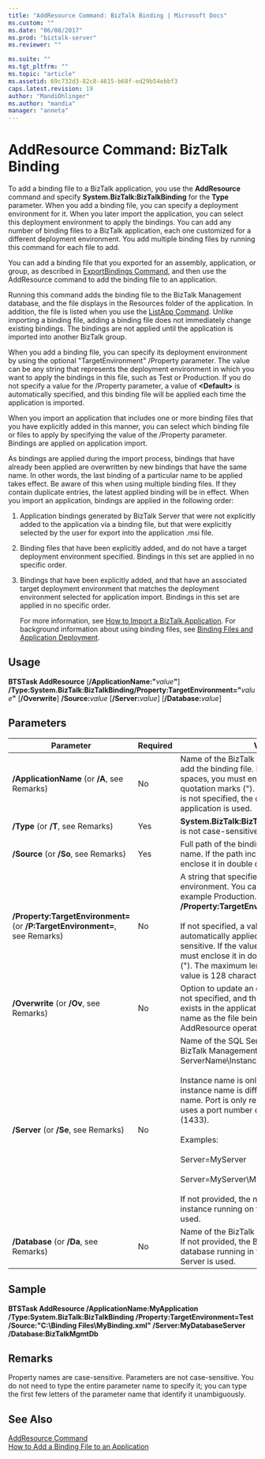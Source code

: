 ```yaml
---
title: "AddResource Command: BizTalk Binding | Microsoft Docs"
ms.custom: ""
ms.date: "06/08/2017"
ms.prod: "biztalk-server"
ms.reviewer: ""

ms.suite: ""
ms.tgt_pltfrm: ""
ms.topic: "article"
ms.assetid: 69c732d3-82c8-4615-b68f-ed29b54ebbf3
caps.latest.revision: 19
author: "MandiOhlinger"
ms.author: "mandia"
manager: "anneta"
---
```

# AddResource Command: BizTalk Binding
To add a binding file to a BizTalk application, you use the **AddResource** command and specify **System.BizTalk:BizTalkBinding** for the **Type** parameter. When you add a binding file, you can specify a deployment environment for it. When you later import the application, you can select this deployment environment to apply the bindings. You can add any number of binding files to a BizTalk application, each one customized for a different deployment environment. You add multiple binding files by running this command for each file to add.  
  
 You can add a binding file that you exported for an assembly, application, or group, as described in [ExportBindings Command](../core/exportbindings-command.md), and then use the AddResource command to add the binding file to an application.  
  
 Running this command adds the binding file to the BizTalk Management database, and the file displays in the Resources folder of the application. In addition, the file is listed when you use the [ListApp Command](../core/listapp-command.md). Unlike importing a binding file, adding a binding file does not immediately change existing bindings. The bindings are not applied until the application is imported into another BizTalk group.  
  
 When you add a binding file, you can specify its deployment environment by using the optional "TargetEnvironment" /Property parameter. The value can be any string that represents the deployment environment in which you want to apply the bindings in this file, such as Test or Production. If you do not specify a value for the /Property parameter, a value of **\<Default\>** is automatically specified, and this binding file will be applied each time the application is imported.  
  
 When you import an application that includes one or more binding files that you have explicitly added in this manner, you can select which binding file or files to apply by specifying the value of the /Property parameter. Bindings are applied on application import.  
  
 As bindings are applied during the import process, bindings that have already been applied are overwritten by new bindings that have the same name. In other words, the last binding of a particular name to be applied takes effect. Be aware of this when using multiple binding files. If they contain duplicate entries, the latest applied binding will be in effect. When you import an application, bindings are applied in the following order:  
  
1. Application bindings generated by BizTalk Server that were not explicitly added to the application via a binding file, but that were explicitly selected by the user for export into the application .msi file.  
  
2. Binding files that have been explicitly added, and do not have a target deployment environment specified. Bindings in this set are applied in no specific order.  
  
3. Bindings that have been explicitly added, and that have an associated target deployment environment that matches the deployment environment selected for application import. Bindings in this set are applied in no specific order.  
  
   For more information, see [How to Import a BizTalk Application](../core/how-to-import-a-biztalk-application.md). For background information about using binding files, see [Binding Files and Application Deployment](../core/binding-files-and-application-deployment.md).  
  
## Usage  
 **BTSTask AddResource** [**/ApplicationName:"**<em>value</em>**"**] **/Type:System.BizTalk:BizTalkBinding/Property:TargetEnvironment="**<em>value</em>**"** [**/Overwrite**] **/Source:**<em>value</em> [**/Server:**<em>value</em>] [**/Database:**<em>value</em>]  
  
## Parameters  
  
|Parameter|Required|Value|  
|---------------|--------------|-----------|  
|**/ApplicationName** (or **/A**, see Remarks)|No|Name of the BizTalk application to which to add the binding file. If the name includes spaces, you must enclose it in double quotation marks ("). If the application name is not specified, the default BizTalk application is used.|  
|**/Type** (or **/T**, see Remarks)|Yes|**System.BizTalk:BizTalkBinding** (This value is not case-sensitive.)|  
|**/Source** (or **/So**, see Remarks)|Yes|Full path of the binding file, including the file name. If the path includes spaces, you must enclose it in double quotation marks (").|  
|**/Property:TargetEnvironment=** (or **/P:TargetEnvironment=**, see Remarks)|No|A string that specifies the target deployment environment. You can use any string, for example Production. Example: **/Property:TargetEnvironment="Production"**<br /><br /> If not specified, a value of **\<Default\>** is automatically applied. The value is case sensitive. If the value includes spaces, you must enclose it in double quotation marks ("). The maximum length of the environment value is 128 characters.|  
|**/Overwrite** (or **/Ov**, see Remarks)|No|Option to update an existing binding file. If not specified, and the binding file already exists in the application that has the same file name as the file being added, the AddResource operation fails.|  
|**/Server** (or **/Se**, see Remarks)|No|Name of the SQL Server instance hosting the BizTalk Management database, in the form ServerName\InstanceName,Port.<br /><br /> Instance name is only required when the instance name is different than the server name. Port is only required when SQL Server uses a port number other than the default (1433).<br /><br /> Examples:<br /><br /> Server=MyServer<br /><br /> Server=MyServer\MySQLServer,1533<br /><br /> If not provided, the name of the SQL Server instance running on the local computer is used.|  
|**/Database** (or **/Da**, see Remarks)|No|Name of the BizTalk Management database. If not provided, the BizTalk Management database running in the local instance of SQL Server is used.|  
  
## Sample  
 **BTSTask AddResource /ApplicationName:MyApplication /Type:System.BizTalk:BizTalkBinding  /Property:TargetEnvironment=Test /Source:"C:\Binding Files\MyBinding.xml" /Server:MyDatabaseServer /Database:BizTalkMgmtDb**  
  
## Remarks  
 Property names are case-sensitive. Parameters are not case-sensitive. You do not need to type the entire parameter name to specify it; you can type the first few letters of the parameter name that identify it unambiguously.  
  
## See Also  
 [AddResource Command](../core/addresource-command.md)   
 [How to Add a Binding File to an Application](../core/how-to-add-a-binding-file-to-an-application2.md)